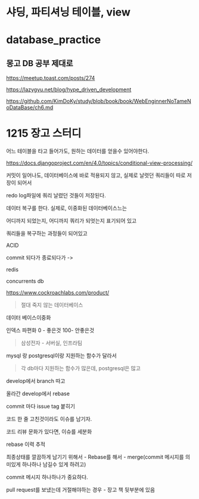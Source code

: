 # 샤딩, 파티셔닝 테이블, view
# database_practice

## 몽고 DB 공부 제대로

https://meetup.toast.com/posts/274


https://lazygyu.net/blog/hype_driven_development


https://github.com/KimDoKy/study/blob/book/book/WebEnginnerNoTameNoDataBase/ch6.md






# 1215 장고 스터디

어느 테이블을 타고 들어가도, 원하는 데이터를 얻을수 있어야한다.

https://docs.djangoproject.com/en/4.0/topics/conditional-view-processing/

커밋이 일어나도, 데이터베이스에 바로 적용되지 않고, 실제로 날렷던 쿼리들이 따로 저장이 되어서

redo log파일에 쿼리 날렸던 것들이 저장된다.

데이터 복구를 한다. 실제로, 이중화된 데이터베이스느는

어디까지 되었는지, 어디까지 쿼리가 되엇는지 표기되어 있고

쿼리들을 복구하는 과정들이 되어있고


ACID

commit 되다가 종료되다가 -> 


redis

concurrents db

https://www.cockroachlabs.com/product/

> 절대 죽지 않는 데이터베이스

데이터 베이스이중화

인덱스 파편화 0 - 좋은것 100- 안좋은것

> 삼성전자 - 서버실, 인프라팀
> 

mysql 랑 postgresql이랑 지원하는 함수가 달라서


> 각 db마다 지원하는 함수가 많은데, postgresql은 많고



develop에서 branch 따고

올라간 develop에서 rebase

commit 마다 issue tag 붙히기

코드 한 줄 고친것이라도 이슈를 남기자.

코드 리뷰 문화가 있다면, 이슈를 세분화

rebase 이력 추적

최종상태를 깔끔하게 남기기 위해서 - Rebase를 해서 - merge(commit 메시지를 의미있게 하나하나 남길수 있게 하려고)

commit 메시지 하나하나가 중요하다.




pull request를 보냈는데 거절해야하는 경우 - 장고 책 뒷부분에 있음 



